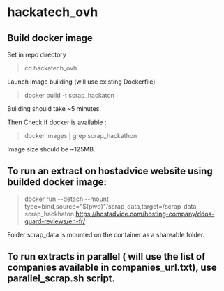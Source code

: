 # hackatech_ovh


## Build docker image
Set in repo directory
> cd hackatech_ovh



Launch image building (will use existing Dockerfile)
> docker build -t scrap_hackaton .

Building should take ~5 minutes.

Then Check if docker is available :
> docker images | grep scrap_hackathon

Image size should be ~125MB.


## To run an extract on hostadvice website using builded docker image:

> docker run --detach --mount type=bind,source="$(pwd)"/scrap_data,target=/scrap_data scrap_hackhaton https://hostadvice.com/hosting-company/ddos-guard-reviews/en-fr/

Folder scrap_data is mounted on the container as a shareable folder.



## To run extracts in parallel ( will use the list of companies available in companies_url.txt), use parallel_scrap.sh script.


